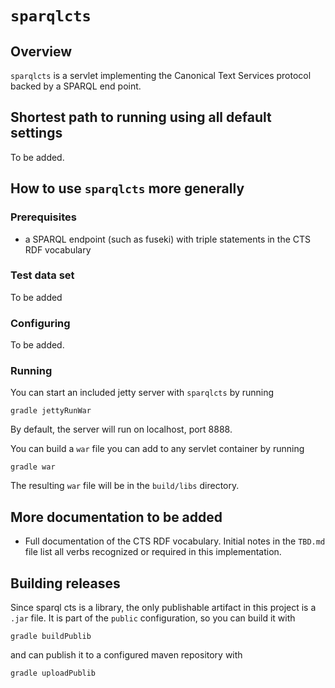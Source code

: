 # `sparqlcts` #

## Overview ##

`sparqlcts` is a servlet implementing the Canonical Text Services protocol backed by a SPARQL end point.

## Shortest path to running using all default settings ##


To be added.

## How to use `sparqlcts` more generally

### Prerequisites ###

- a SPARQL endpoint (such as fuseki) with triple statements in the CTS RDF vocabulary


### Test data set

To be added

### Configuring

To be added.

### Running ###

You can start an included jetty server with `sparqlcts` by running

    gradle jettyRunWar

By default, the server will run on localhost, port 8888.

You can build a `war` file you can add to any servlet container by running

    gradle war

The resulting `war` file will be in the `build/libs` directory.

## More documentation to be added ##

- Full documentation of the CTS RDF vocabulary.  Initial notes  in the `TBD.md` file list all verbs recognized or required in this implementation.

## Building releases ##

Since sparql cts is a library, the only publishable artifact in this project is a `.jar` file.  It is part of the `public` configuration, so you can build it with

    gradle buildPublib

and can publish it to a configured maven repository with

    gradle uploadPublib

